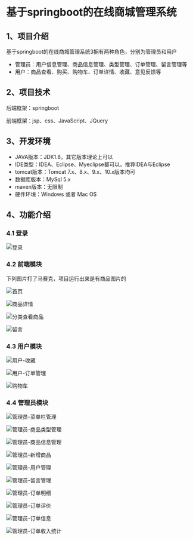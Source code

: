 # 基于springboot的在线商城管理系统

## 1、项目介绍

基于springboot的在线商城管理系统3拥有两种角色，分别为管理员和用户

- 管理员：用户信息管理、商品信息管理、类型管理、订单管理、留言管理等
- 用户：商品查看、购买、购物车、订单详情、收藏、意见反馈等


## 2、项目技术

后端框架：springboot

前端框架：jsp、css、JavaScript、JQuery

## 3、开发环境

- JAVA版本：JDK1.8，其它版本理论上可以
- IDE类型：IDEA、Eclipse、Myeclipse都可以。推荐IDEA与Eclipse
- tomcat版本：Tomcat 7.x、8.x、9.x、10.x版本均可
- 数据库版本：MySql 5.x
- maven版本：无限制
- 硬件环境：Windows 或者 Mac OS

## 4、功能介绍

### 4.1 登录

![登录](https://project-images-1256969109.cos.ap-chongqing.myqcloud.com/Typora-Images/202206182146629.jpg)

### 4.2 前端模块

下列图片打了马赛克，项目运行出来是有商品图片的

![首页](https://project-images-1256969109.cos.ap-chongqing.myqcloud.com/Typora-Images/202206182206556.jpg)

![商品详情](https://project-images-1256969109.cos.ap-chongqing.myqcloud.com/Typora-Images/202206182212689.jpg)

![分类查看商品](https://project-images-1256969109.cos.ap-chongqing.myqcloud.com/Typora-Images/202206182212394.jpg)

![留言](https://project-images-1256969109.cos.ap-chongqing.myqcloud.com/Typora-Images/202206182212697.jpg)

### 4.3 用户模块

![用户-收藏](https://project-images-1256969109.cos.ap-chongqing.myqcloud.com/Typora-Images/202206182212330.jpg)

![用户-订单管理](https://project-images-1256969109.cos.ap-chongqing.myqcloud.com/Typora-Images/202206182212880.jpg)

![购物车](https://project-images-1256969109.cos.ap-chongqing.myqcloud.com/Typora-Images/202206182213273.jpg)

### 4.4 管理员模块

![管理员-菜单栏管理](https://project-images-1256969109.cos.ap-chongqing.myqcloud.com/Typora-Images/202206182213296.jpg)

![管理员-商品类型管理](https://project-images-1256969109.cos.ap-chongqing.myqcloud.com/Typora-Images/202206182213578.jpg)

![管理员-商品信息管理](https://project-images-1256969109.cos.ap-chongqing.myqcloud.com/Typora-Images/202206182213339.jpg)

![管理员-新增商品](https://project-images-1256969109.cos.ap-chongqing.myqcloud.com/Typora-Images/202206182213203.jpg)

![管理员-用户管理](https://project-images-1256969109.cos.ap-chongqing.myqcloud.com/Typora-Images/202206182213921.jpg)

![管理员-留言管理](https://project-images-1256969109.cos.ap-chongqing.myqcloud.com/Typora-Images/202206182213816.jpg)

![管理员-订单明细](https://project-images-1256969109.cos.ap-chongqing.myqcloud.com/Typora-Images/202206182213327.jpg)

![管理员-订单评价](https://project-images-1256969109.cos.ap-chongqing.myqcloud.com/Typora-Images/202206182213643.jpg)

![管理员-订单信息](https://project-images-1256969109.cos.ap-chongqing.myqcloud.com/Typora-Images/202206182213475.jpg)

![管理员-订单收入统计](https://project-images-1256969109.cos.ap-chongqing.myqcloud.com/Typora-Images/202206182213286.jpg)


